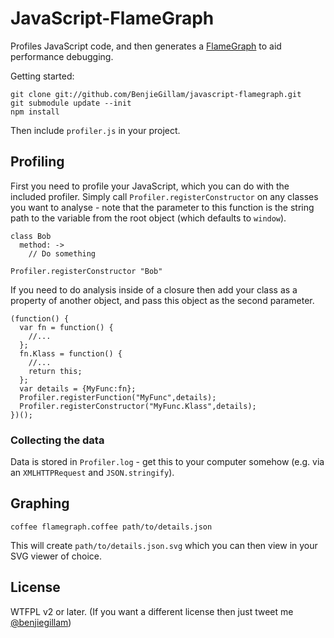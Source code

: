 JavaScript-FlameGraph
=====================

Profiles JavaScript code, and then generates a [FlameGraph][] to aid
performance debugging.

Getting started:

    git clone git://github.com/BenjieGillam/javascript-flamegraph.git
    git submodule update --init
    npm install

Then include `profiler.js` in your project.

Profiling
---------

First you need to profile your JavaScript, which you can do with the
included profiler. Simply call `Profiler.registerConstructor` on any
classes you want to analyse - note that the parameter to this function
is the string path to the variable from the root object (which defaults
to `window`).

    class Bob
      method: ->
        // Do something

    Profiler.registerConstructor "Bob"

If you need to do analysis inside of a closure then add your class as a
property of another object, and pass this object as the second
parameter.

    (function() {
      var fn = function() {
        //...
      };
      fn.Klass = function() {
        //...
        return this;
      };
      var details = {MyFunc:fn};
      Profiler.registerFunction("MyFunc",details);
      Profiler.registerConstructor("MyFunc.Klass",details);
    })();

### Collecting the data

Data is stored in `Profiler.log` - get this to your computer somehow
(e.g. via an `XMLHTTPRequest` and `JSON.stringify`).

Graphing
--------

    coffee flamegraph.coffee path/to/details.json

This will create `path/to/details.json.svg` which you can then view in
your SVG viewer of choice.

License
-------
WTFPL v2 or later.
(If you want a different license then just tweet me [@benjiegillam][])

[@benjiegillam]: http://twitter.com/benjiegillam
[FlameGraph]: https://github.com/brendangregg/FlameGraph/
